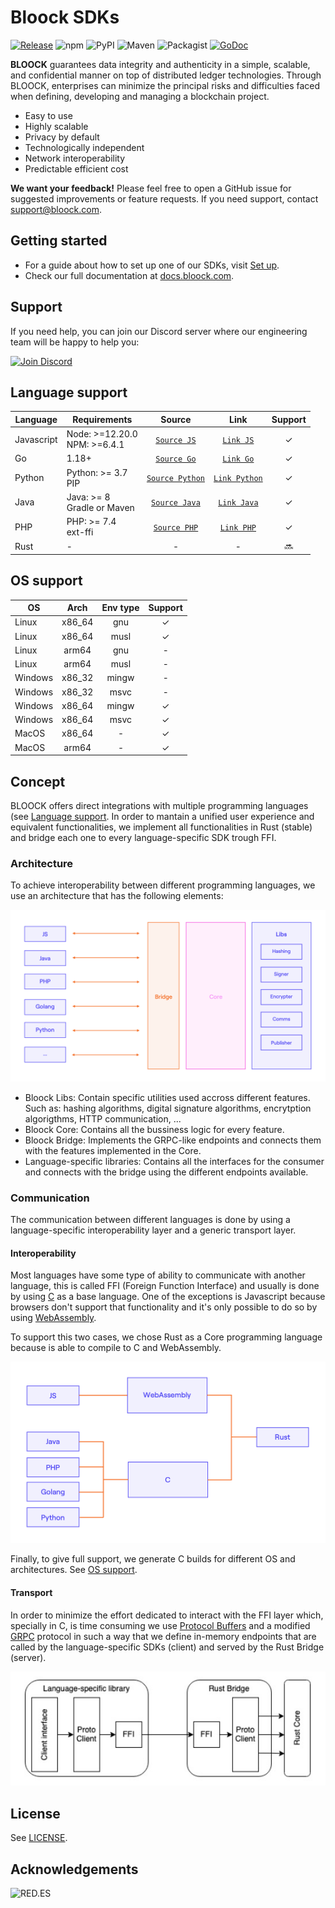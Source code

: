 # Bloock SDKs

[![Release](https://img.shields.io/github/release/bloock/bloock-sdk.svg)](https://github.com/bloock/bloock-sdk/releases)
![npm](https://img.shields.io/npm/v/@bloock/sdk)
![PyPI](https://img.shields.io/pypi/v/bloock)
![Maven](https://img.shields.io/maven-central/v/com.bloock.sdk/bloock-sdk?label=maven)
![Packagist](https://img.shields.io/packagist/v/bloock/sdk)
[![GoDoc](https://pkg.go.dev/badge/github.com/bloock/bloock-sdk-go/v2?status.svg)](https://pkg.go.dev/github.com/bloock/bloock-sdk-go/v2?tab=doc)

**BLOOCK** guarantees data integrity and authenticity in a simple, scalable, and confidential manner on top of distributed ledger technologies. Through BLOOCK, enterprises can minimize the principal risks and difficulties faced when defining, developing and managing a blockchain project.

- Easy to use
- Highly scalable
- Privacy by default
- Technologically independent
- Network interoperability
- Predictable efficient cost

**We want your feedback!** Please feel free to open a GitHub issue for suggested improvements or feature requests. If you need support, contact [support@bloock.com](mailto:support@bloock.com).

## Getting started

- For a guide about how to set up one of our SDKs, visit [Set up](https://docs.bloock.com/libraries-integrations/set-up).
- Check our full documentation at [docs.bloock.com](https://docs.bloock.com).

## Support

If you need help, you can join our Discord server where our engineering team will be happy to help you:

[![Join Discord](https://dcbadge.vercel.app/api/server/XwK3NSHp?compact=true)](https://discord.gg/XwK3NSHp)

## Language support

| Language   | Requirements                    |      Source       |      Link       | Support |
| ---------- | ------------------------------- | :---------------: | :-------------: | :-----: |
| Javascript | Node: >=12.20.0<br>NPM: >=6.4.1 |   [`Source JS`]   |   [`Link JS`]   |    ✓    |
| Go         | 1.18+                           |   [`Source Go`]   |   [`Link Go`]   |    ✓    |
| Python     | Python: >= 3.7 <br>PIP          | [`Source Python`] | [`Link Python`] |    ✓    |
| Java       | Java: >= 8 <br> Gradle or Maven |  [`Source Java`]  |  [`Link Java`]  |    ✓    |
| PHP        | PHP: >= 7.4 <br> ext-ffi        |  [`Source PHP`]   |  [`Link PHP`]   |    ✓    |
| Rust       | -                               |         -         |        -        | :soon:  |

## OS support

| OS      |  Arch  | Env type | Support |
| ------- | :----: | :------: | :-----: |
| Linux   | x86_64 |   gnu    |    ✓    |
| Linux   | x86_64 |   musl   |    ✓    |
| Linux   | arm64  |   gnu    |    -    |
| Linux   | arm64  |   musl   |    -    |
| Windows | x86_32 |  mingw   |    -    |
| Windows | x86_32 |   msvc   |    -    |
| Windows | x86_64 |  mingw   |    ✓    |
| Windows | x86_64 |   msvc   |    ✓    |
| MacOS   | x86_64 |    -     |    ✓    |
| MacOS   | arm64  |    -     |    ✓    |

## Concept

BLOOCK offers direct integrations with multiple programming languages (see [Language support](#language-support). In order to mantain a unified user experience and equivalent functionalities, we implement all functionalities in Rust (stable) and bridge each one to every language-specific SDK trough FFI.

### Architecture

To achieve interoperability between different programming languages, we use an architecture that has the following elements:

![Architecture](https://raw.githubusercontent.com/bloock/bloock-sdk/master/docs/architecture.jpg)

- Bloock Libs: Contain specific utilities used accross different features. Such as: hashing algorithms, digital signature algorithms, encrytption algorigthms, HTTP communication, ...
- Bloock Core: Contains all the bussiness logic for every feature.
- Bloock Bridge: Implements the GRPC-like endpoints and connects them with the features implemented in the Core.
- Language-specific libraries: Contains all the interfaces for the consumer and connects with the bridge using the different endpoints available.

### Communication

The communication between different languages is done by using a language-specific interoperability layer and a generic transport layer.

#### Interoperability

Most languages have some type of ability to communicate with another language, this is called FFI (Foreign Function Interface) and usually is done by using [C](<https://en.wikipedia.org/wiki/C_(programming_language)>) as a base language. One of the exceptions is Javascript because browsers don't support that functionality and it's only possible to do so by using [WebAssembly](https://webassembly.org/).

To support this two cases, we chose Rust as a Core programming language because is able to compile to C and WebAssembly.

![Interoperability](https://raw.githubusercontent.com/bloock/bloock-sdk/master/docs/interoperability.jpg)

Finally, to give full support, we generate C builds for different OS and architectures. See [OS support](#os-support).

#### Transport

In order to minimize the effort dedicated to interact with the FFI layer which, specially in C, is time consuming we use [Protocol Buffers](https://developers.google.com/protocol-buffers) and a modified [GRPC](https://grpc.io/) protocol in such a way that we define in-memory endpoints that are called by the language-specific SDKs (client) and served by the Rust Bridge (server).

![Transport](https://raw.githubusercontent.com/bloock/bloock-sdk/master/docs/transport.png)

## License

See [LICENSE](https://github.com/bloock/bloock-sdk/blob/master/LICENSE).

[//]: # "sources"
[`source go`]: https://github.com/bloock/bloock-sdk/tree/master/languages/go
[`source js`]: https://github.com/bloock/bloock-sdk/tree/master/languages/js
[`source python`]: https://github.com/bloock/bloock-sdk/tree/master/languages/python
[`source java`]: https://github.com/bloock/bloock-sdk/tree/master/languages/java
[`source php`]: https://github.com/bloock/bloock-sdk/tree/master/languages/php
[//]: # "links"
[`link go`]: https://github.com/bloock/bloock-sdk-go
[`link js`]: https://www.npmjs.com/package/@bloock/sdk
[`link python`]: https://pypi.org/project/bloock/
[`link java`]: https://search.maven.org/artifact/com.bloock.sdk/bloock-sdk
[`link php`]: https://packagist.org/packages/bloock/sdk

## Acknowledgements

![RED.ES](https://docs.bloock.com/logo/logos-redes.png)
